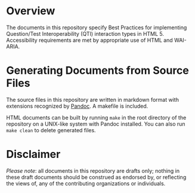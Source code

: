 # Overview
The documents in this repository specify Best Practices for
implementing Question/Test Interoperability (QTI) interaction types in
HTML 5. Accessibility requirements are met by appropriate use of HTML
and WAI-ARIA.

# Generating Documents from Source Files

The source files in this repository are written in markdown format
with extensions recognized by
[Pandoc](http://johnmacfarlane.net/pandoc/). A makefile is included.

HTML documents can be built by running `make` in the root directory of
the repository on a UNIX-like system with Pandoc installed. You can
also run `make clean` to delete generated files.

# Disclaimer
*Please note*: all documents in this repository are drafts only; nothing in
these draft documents should be construed as endorsed by, or reflecting the
views of, any of the contributing organizations or individuals.

